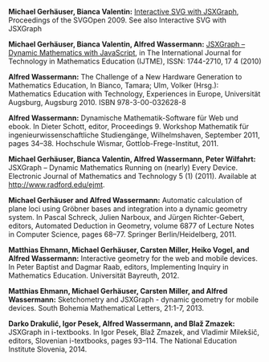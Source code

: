 <b>Michael Gerhäuser, Bianca Valentin:</b> <a href="/media/pdf/jsxgraph.pdf" target="_blank">Interactive SVG with JSXGraph</a>, Proceedings of the SVGOpen 2009. See also Interactive SVG with JSXGraph<br>

<b>Michael Gerhäuser, Bianca Valentin, Alfred Wassermann:</b> <a href="https://www.learntechlib.org/p/109512/">JSXGraph – Dynamic Mathematics with JavaScript</a>, in The International Journal for Technology in Mathematics Education (IJTME), ISSN: 1744-2710, 17 4 (2010)<br>

<b>Alfred Wassermann:</b> The Challenge of a New Hardware Generation to Mathematics Education, In Bianco, Tamara; Ulm, Volker (Hrsg.): Mathematics Education with Technology, Experiences in Europe, Universität Augsburg, Augsburg 2010. ISBN 978-3-00-032628-8 <br>

<b>Alfred Wassermann:</b> Dynamische Mathematik-Software für Web und ebook. In Dieter Schott, editor, Proceedings 9. Workshop Mathematik für ingenieurwissenschaftliche Studiengänge, Wilhelmshaven, September 2011, pages 34–38. Hochschule Wismar, Gottlob-Frege-Institut, 2011. <br>

<b>Michael Gerhäuser, Bianca Valentin, Alfred Wassermann, Peter Wilfahrt:</b> JSXGraph – Dynamic Mathematics Running on (nearly) Every Device. Electronic Journal of Mathematics and Technology 5 (1) (2011). Available at http://www.radford.edu/ejmt. <br>

<b>Michael Gerhäuser and Alfred Wassermann:</b> Automatic calculation of plane loci using Gröbner bases and integration into a dynamic geometry system. In Pascal Schreck, Julien Narboux, and Jürgen Richter-Gebert, editors, Automated Deduction in Geometry, volume 6877 of Lecture Notes in Computer Science, pages 68–77. Springer Berlin/Heidelberg, 2011. <br>

<b>Matthias Ehmann, Michael Gerhäuser, Carsten Miller, Heiko Vogel, and Alfred Wassermann:</b> Interactive geometry for the web and mobile devices. In Peter Baptist and Dagmar Raab, editors, Implementing Inquiry in Mathematics Education. Universität Bayreuth, 2012. <br>

<b>Matthias Ehmann, Michael Gerhäuser, Carsten Miller, and Alfred Wassermann:</b> Sketchometry and JSXGraph - dynamic geometry for mobile devices. South Bohemia Mathematical Letters, 21:1-7, 2013. <br>

<b>Darko Drakulić, Igor Pesek, Alfred Wassermann, and Blaž Zmazek:</b> JSXGraph in i-textbooks. In Igor Pesek, Blaž Zmazek, and Vladimir Milekšič, editors, Slovenian i-textbooks, pages 93–114. The National Education Institute Slovenia, 2014. <br>